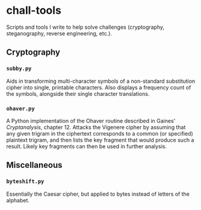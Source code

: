 # chall-tools
Scripts and tools I write to help solve challenges (cryptography, steganography,
reverse engineering, etc.).

## Cryptography
### `subby.py`
Aids in transforming multi-character symbols of a non-standard substitution cipher
into single, printable characters. Also displays a frequency count of the symbols,
alongside their single character translations.

### `ohaver.py`
A Python implementation of the Ohaver routine described in Gaines' _Cryptanalysis_,
chapter 12. Attacks the Vigenere cipher by assuming that any given trigram in the
ciphertext corresponds to a common (or specified) plaintext trigram, and then lists
the key fragment that would produce such a result. Likely key fragments can then be
used in further analysis.

## Miscellaneous
### `byteshift.py`
Essentially the Caesar cipher, but applied to bytes instead of letters of the alphabet.

